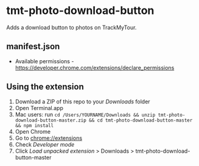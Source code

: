 # tmt-photo-download-button
Adds a download button to photos on TrackMyTour.

## manifest.json

- Available permissions - <https://developer.chrome.com/extensions/declare_permissions>

## Using the extension

1. Download a ZIP of this repo to your *Downloads* folder
1. Open Terminal.app
1. Mac users: run `cd /Users/YOURNAME/Downloads && unzip tmt-photo-download-button-master.zip && cd tmt-photo-download-button-master && npm install`
1. Open Chrome
1. Go to <chrome://extensions>
1. Check *Developer mode*
1. Click *Load unpacked extension* > Downloads > tmt-photo-download-button-master
